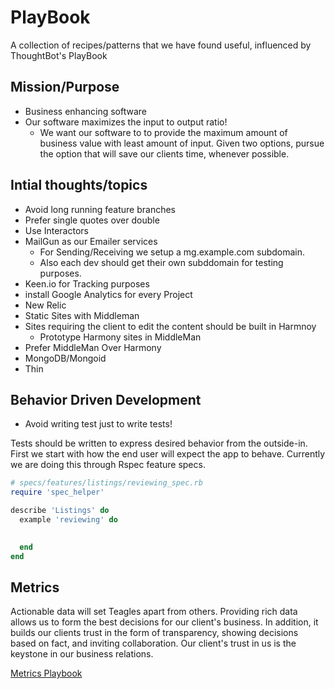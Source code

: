 PlayBook
========

A collection of recipes/patterns that we have found useful, influenced by ThoughtBot's PlayBook

## Mission/Purpose
- Business enhancing software
- Our software maximizes the input to output ratio!
  - We want our software to to provide the maximum amount of business value with least amount of input. Given two options, pursue the option that will save our clients time, whenever possible.


## Intial thoughts/topics
- Avoid long running feature branches
- Prefer single quotes over double
- Use Interactors
- MailGun as our Emailer services
  - For Sending/Receiving we setup a mg.example.com subdomain.
  - Also each dev should get their own subddomain for testing purposes.
- Keen.io for Tracking purposes
- install Google Analytics for every Project
- New Relic
- Static Sites with Middleman
- Sites requiring the client to edit the content should be built in Harmnoy
  - Prototype Harmony sites in MiddleMan
- Prefer MiddleMan Over Harmony
- MongoDB/Mongoid
- Thin





## Behavior Driven Development
- Avoid writing test just to write tests!

Tests should be written to express desired behavior from the outside-in. First we start with how the end user will expect the app to behave. Currently we are doing this through Rspec feature specs.

```ruby
# specs/features/listings/reviewing_spec.rb
require 'spec_helper'

describe 'Listings' do
  example 'reviewing' do

    
  end
end

```

## Metrics

Actionable data will set Teagles apart from others. Providing rich data allows us to form the best decisions for our client's business. In addition, it builds our clients trust in the form of transparency, showing decisions based on fact, and inviting collaboration. Our client's trust in us is the keystone in our business relations.

[Metrics Playbook](/metrics)
